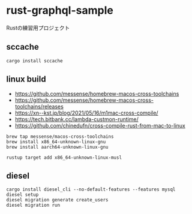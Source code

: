 # rust-graphql-sample
Rustの練習用プロジェクト

## sccache

```
cargo install sccache
```

## linux build

- https://github.com/messense/homebrew-macos-cross-toolchains
- https://github.com/messense/homebrew-macos-cross-toolchains/releases
- https://xn--kst.jp/blog/2021/05/16/m1mac-cross-compile/
- https://tech.bitbank.cc/lambda-custmon-runtime/
- https://github.com/chinedufn/cross-compile-rust-from-mac-to-linux

```
brew tap messense/macos-cross-toolchains
brew install x86_64-unknown-linux-gnu
brew install aarch64-unknown-linux-gnu

rustup target add x86_64-unknown-linux-musl
```

## diesel

```
cargo install diesel_cli --no-default-features --features mysql
diesel setup
diesel migration generate create_users
diesel migration run
```
